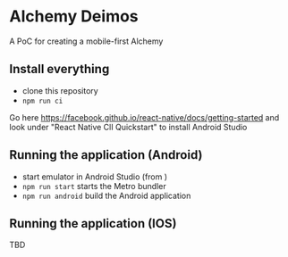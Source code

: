 # Alchemy Deimos

A PoC for creating a mobile-first Alchemy


## Install everything

* clone this repository
* `npm run ci`


Go here https://facebook.github.io/react-native/docs/getting-started and look under "React Native ClI Quickstart" to install Android Studio

## Running the application (Android)

* start emulator in Android Studio (from )
* `npm run start` starts the Metro bundler
* `npm run android` build the Android application


## Running the application (IOS)

TBD
